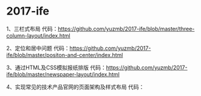 # 2017-ife
1、三栏式布局 代码：https://github.com/yuzmb/2017-ife/blob/master/three-column-layout/index.html  

2、定位和居中问题 代码：https://github.com/yuzmb/2017-ife/blob/master/positon-and-center/index.html  

3、通过HTML及CSS模拟报纸排版 代码：https://github.com/yuzmb/2017-ife/blob/master/newspaper-layout/index.html

4、实现常见的技术产品官网的页面架构及样式布局 代码：
